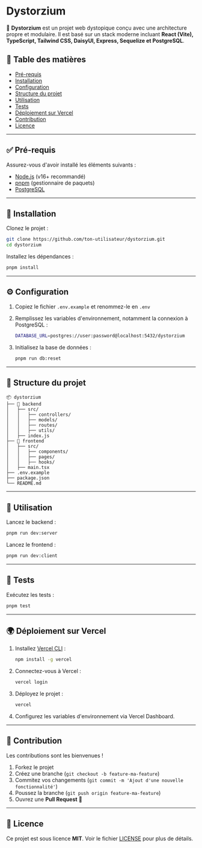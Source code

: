 # Dystorzium

🚀 **Dystorzium** est un projet web dystopique conçu avec une architecture propre et modulaire. Il est basé sur un stack moderne incluant **React (Vite), TypeScript, Tailwind CSS, DaisyUI, Express, Sequelize et PostgreSQL**.

## 📌 Table des matières

- [Pré-requis](#-pré-requis)
- [Installation](#-installation)
- [Configuration](#-configuration)
- [Structure du projet](#-structure-du-projet)
- [Utilisation](#-utilisation)
- [Tests](#-tests)
- [Déploiement sur Vercel](#-déploiement-sur-vercel)
- [Contribution](#-contribution)
- [Licence](#-licence)

---

## ✅ Pré-requis

Assurez-vous d'avoir installé les éléments suivants :
- [Node.js](https://nodejs.org/) (v16+ recommandé)
- [pnpm](https://pnpm.io/) (gestionnaire de paquets)
- [PostgreSQL](https://www.postgresql.org/)

---

## 🔧 Installation

Clonez le projet :
```sh
git clone https://github.com/ton-utilisateur/dystorzium.git
cd dystorzium
```

Installez les dépendances :
```sh
pnpm install
```

---

## ⚙️ Configuration

1. Copiez le fichier `.env.example` et renommez-le en `.env`
2. Remplissez les variables d'environnement, notamment la connexion à PostgreSQL :
   ```sh
   DATABASE_URL=postgres://user:password@localhost:5432/dystorzium
   ```

3. Initialisez la base de données :
   ```sh
   pnpm run db:reset
   ```

---

## 📁 Structure du projet

```
📦 dystorzium
├── 📂 backend
│   ├── src/
│   │   ├── controllers/
│   │   ├── models/
│   │   ├── routes/
│   │   ├── utils/
│   ├── index.js
├── 📂 frontend
│   ├── src/
│   │   ├── components/
│   │   ├── pages/
│   │   ├── hooks/
│   ├── main.tsx
├── .env.example
├── package.json
└── README.md
```

---

## 🚀 Utilisation

Lancez le backend :
```sh
pnpm run dev:server
```

Lancez le frontend :
```sh
pnpm run dev:client
```

---

## 🧪 Tests

Exécutez les tests :
```sh
pnpm test
```

---

## 🌍 Déploiement sur Vercel

1. Installez [Vercel CLI](https://vercel.com/docs/cli) :
   ```sh
   npm install -g vercel
   ```
2. Connectez-vous à Vercel :
   ```sh
   vercel login
   ```
3. Déployez le projet :
   ```sh
   vercel
   ```
4. Configurez les variables d'environnement via Vercel Dashboard.

---

## 🤝 Contribution

Les contributions sont les bienvenues !
1. Forkez le projet
2. Créez une branche (`git checkout -b feature-ma-feature`)
3. Commitez vos changements (`git commit -m 'Ajout d'une nouvelle fonctionnalité'`)
4. Poussez la branche (`git push origin feature-ma-feature`)
5. Ouvrez une **Pull Request** 🎉

---

## 📜 Licence

Ce projet est sous licence **MIT**. Voir le fichier [LICENSE](LICENSE) pour plus de détails.

